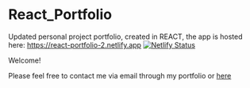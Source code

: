 # React_Portfolio

Updated personal project portfolio, created in REACT, the app is hosted here: https://react-portfolio-2.netlify.app [![Netlify Status](https://api.netlify.com/api/v1/badges/a26a5e47-8018-48a7-af27-d3f57d358496/deploy-status)](https://app.netlify.com/sites/react-portfolio-2/deploys)

Welcome!

Please feel free to contact me via email through my portfolio or <a href="mailto:wilsonbirch@gmail.com">here</a>
